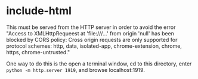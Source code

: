 # include-html

This must be served from the HTTP server in order to avoid the error
"Access to XMLHttpRequeest at 'file:///...' from origin 'null'
has been blocked by CORS policy:
Cross origin requests are only supported for protocol schemes:
http, data, isolated-app, chrome-extension, chrome, https, chrome-untrusted."

One way to do this is the open a terminal window, cd to this directory,
enter `python -m http.server 1919`, and browse localhost:1919.
